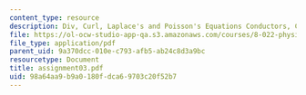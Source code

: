 ```yaml
---
content_type: resource
description: Div, Curl, Laplace's and Poisson's Equations Conductors, Capacitance.
file: https://ol-ocw-studio-app-qa.s3.amazonaws.com/courses/8-022-physics-ii-electricity-and-magnetism-fall-2002/98a64aa9b9a0180fdca69703c20f52b7_assignment03.pdf
file_type: application/pdf
parent_uid: 9a370dcc-010e-c793-afb5-ab24c8d3a9bc
resourcetype: Document
title: assignment03.pdf
uid: 98a64aa9-b9a0-180f-dca6-9703c20f52b7
---
```

